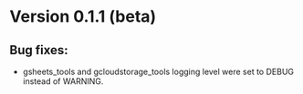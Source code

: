 # Version 0.1.1 (beta)

## Bug fixes:
- gsheets_tools and gcloudstorage_tools logging level were set to DEBUG instead of WARNING.
